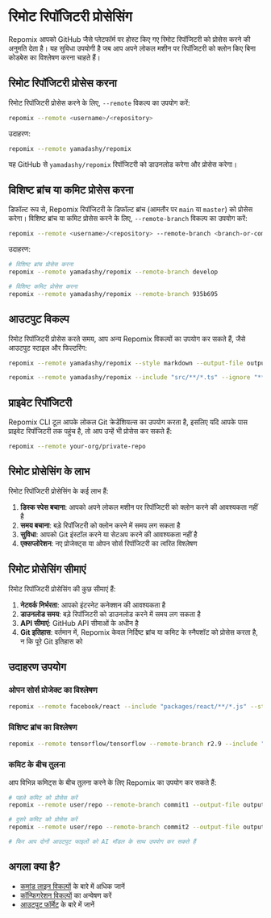 # रिमोट रिपॉजिटरी प्रोसेसिंग

Repomix आपको GitHub जैसे प्लेटफॉर्म पर होस्ट किए गए रिमोट रिपॉजिटरी को प्रोसेस करने की अनुमति देता है। यह सुविधा उपयोगी है जब आप अपने लोकल मशीन पर रिपॉजिटरी को क्लोन किए बिना कोडबेस का विश्लेषण करना चाहते हैं।

## रिमोट रिपॉजिटरी प्रोसेस करना

रिमोट रिपॉजिटरी प्रोसेस करने के लिए, `--remote` विकल्प का उपयोग करें:

```bash
repomix --remote <username>/<repository>
```

उदाहरण:

```bash
repomix --remote yamadashy/repomix
```

यह GitHub से `yamadashy/repomix` रिपॉजिटरी को डाउनलोड करेगा और प्रोसेस करेगा।

## विशिष्ट ब्रांच या कमिट प्रोसेस करना

डिफॉल्ट रूप से, Repomix रिपॉजिटरी के डिफॉल्ट ब्रांच (आमतौर पर `main` या `master`) को प्रोसेस करेगा। विशिष्ट ब्रांच या कमिट प्रोसेस करने के लिए, `--remote-branch` विकल्प का उपयोग करें:

```bash
repomix --remote <username>/<repository> --remote-branch <branch-or-commit>
```

उदाहरण:

```bash
# विशिष्ट ब्रांच प्रोसेस करना
repomix --remote yamadashy/repomix --remote-branch develop

# विशिष्ट कमिट प्रोसेस करना
repomix --remote yamadashy/repomix --remote-branch 935b695
```

## आउटपुट विकल्प

रिमोट रिपॉजिटरी प्रोसेस करते समय, आप अन्य Repomix विकल्पों का उपयोग कर सकते हैं, जैसे आउटपुट स्टाइल और फिल्टरिंग:

```bash
repomix --remote yamadashy/repomix --style markdown --output-file output.md
```

```bash
repomix --remote yamadashy/repomix --include "src/**/*.ts" --ignore "**/*.test.ts"
```

## प्राइवेट रिपॉजिटरी

Repomix CLI टूल आपके लोकल Git क्रेडेंशियल्स का उपयोग करता है, इसलिए यदि आपके पास प्राइवेट रिपॉजिटरी तक पहुंच है, तो आप उन्हें भी प्रोसेस कर सकते हैं:

```bash
repomix --remote your-org/private-repo
```

## रिमोट प्रोसेसिंग के लाभ

रिमोट रिपॉजिटरी प्रोसेसिंग के कई लाभ हैं:

1. **डिस्क स्पेस बचाना**: आपको अपने लोकल मशीन पर रिपॉजिटरी को क्लोन करने की आवश्यकता नहीं है
2. **समय बचाना**: बड़े रिपॉजिटरी को क्लोन करने में समय लग सकता है
3. **सुविधा**: आपको Git इंस्टॉल करने या सेटअप करने की आवश्यकता नहीं है
4. **एक्सप्लोरेशन**: नए प्रोजेक्ट्स या ओपन सोर्स रिपॉजिटरी का त्वरित विश्लेषण

## रिमोट प्रोसेसिंग सीमाएं

रिमोट रिपॉजिटरी प्रोसेसिंग की कुछ सीमाएं हैं:

1. **नेटवर्क निर्भरता**: आपको इंटरनेट कनेक्शन की आवश्यकता है
2. **डाउनलोड समय**: बड़े रिपॉजिटरी को डाउनलोड करने में समय लग सकता है
3. **API सीमाएं**: GitHub API सीमाओं के अधीन है
4. **Git इतिहास**: वर्तमान में, Repomix केवल निर्दिष्ट ब्रांच या कमिट के स्नैपशॉट को प्रोसेस करता है, न कि पूरे Git इतिहास को

## उदाहरण उपयोग

### ओपन सोर्स प्रोजेक्ट का विश्लेषण

```bash
repomix --remote facebook/react --include "packages/react/**/*.js" --style markdown --output-file react-analysis.md
```

### विशिष्ट ब्रांच का विश्लेषण

```bash
repomix --remote tensorflow/tensorflow --remote-branch r2.9 --include "tensorflow/python/**/*.py" --output-file tensorflow-python-api.xml
```

### कमिट के बीच तुलना

आप विभिन्न कमिट्स के बीच तुलना करने के लिए Repomix का उपयोग कर सकते हैं:

```bash
# पहले कमिट को प्रोसेस करें
repomix --remote user/repo --remote-branch commit1 --output-file output1.xml

# दूसरे कमिट को प्रोसेस करें
repomix --remote user/repo --remote-branch commit2 --output-file output2.xml

# फिर आप दोनों आउटपुट फाइलों को AI मॉडल के साथ उपयोग कर सकते हैं
```

## अगला क्या है?

- [कमांड लाइन विकल्पों](command-line-options.md) के बारे में अधिक जानें
- [कॉन्फिगरेशन विकल्पों](configuration.md) का अन्वेषण करें
- [आउटपुट फॉर्मेट](output.md) के बारे में जानें
